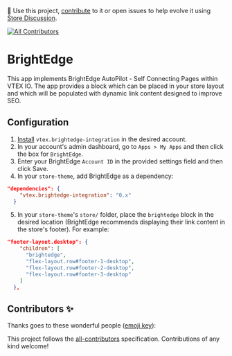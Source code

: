 📢 Use this project, [contribute](https://github.com/vtex-apps/brightedge-integration) to it or open issues to help evolve it using [Store Discussion](https://github.com/vtex-apps/store-discussion).

<!-- ALL-CONTRIBUTORS-BADGE:START - Do not remove or modify this section -->

[![All Contributors](https://img.shields.io/badge/all_contributors-0-orange.svg?style=flat-square)](#contributors-)

<!-- ALL-CONTRIBUTORS-BADGE:END -->

# BrightEdge 

This app implements BrightEdge AutoPilot - Self Connecting Pages within VTEX IO. The app provides a block which can be placed in your store layout and which will be populated with dynamic link content designed to improve SEO.

## Configuration

1. [Install](https://vtex.io/docs/recipes/store/installing-an-app) `vtex.brightedge-integration` in the desired account.
2. In your account's admin dashboard, go to `Apps > My Apps` and then click the box for `BrightEdge`.
3. Enter your BrightEdge `Account ID` in the provided settings field and then click Save.
4. In your `store-theme`, add BrightEdge as a dependency:

```json
"dependencies": {
    "vtex.brightedge-integration": "0.x"
  }
```

5. In your `store-theme`'s `store/` folder, place the `brightedge` block in the desired location (BrightEdge recommends displaying their link content in the store's footer). For example:

```json
"footer-layout.desktop": {
    "children": [
      "brightedge",
      "flex-layout.row#footer-1-desktop",
      "flex-layout.row#footer-2-desktop",
      "flex-layout.row#footer-3-desktop"
    ]
  },
```

## Contributors ✨

Thanks goes to these wonderful people ([emoji key](https://allcontributors.org/docs/en/emoji-key)):

<!-- ALL-CONTRIBUTORS-LIST:START - Do not remove or modify this section -->
<!-- prettier-ignore-start -->
<!-- markdownlint-disable -->
<!-- markdownlint-enable -->
<!-- prettier-ignore-end -->

<!-- ALL-CONTRIBUTORS-LIST:END -->

This project follows the [all-contributors](https://github.com/all-contributors/all-contributors) specification. Contributions of any kind welcome!

